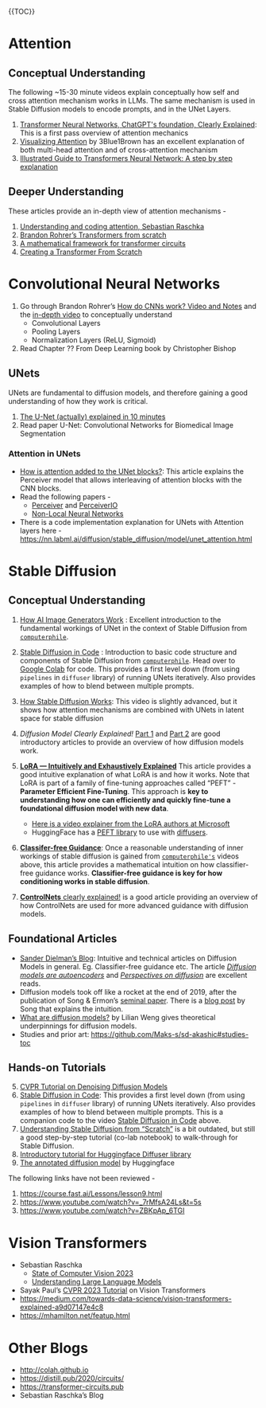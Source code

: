 

{{TOC}}



# Attention 
## Conceptual Understanding
The following ~15-30 minute videos explain conceptually how self and cross attention mechanism works in LLMs. The same mechanism is used in Stable Diffusion models to encode prompts, and in the UNet Layers.

1. [Transformer Neural Networks, ChatGPT's foundation, Clearly Explained](https://www.youtube.com/watch?v=zxQyTK8quyY):  This is a first pass overview of attention mechanics
2. [Visualizing Attention](https://www.youtube.com/watch?v=eMlx5fFNoYc) by 3Blue1Brown has an excellent explanation of both multi-head attention and of cross-attention mechanism
2. [Illustrated Guide to Transformers Neural Network: A step by step explanation](https://www.youtube.com/watch?v=4Bdc55j80l8)

## Deeper Understanding
These articles provide an in-depth view of attention mechanisms -

1. [Understanding and coding attention, Sebastian Raschka](https://substack.com/inbox/post/140464659)
2. [Brandon Rohrer’s Transformers from scratch](https://e2eml.school/transformers.html)
3. [A mathematical framework for transformer circuits](https://transformer-circuits.pub/2021/framework/index.html)
4. [Creating a Transformer From Scratch](https://benjaminwarner.dev/2023/07/01/attention-mechanism)

# Convolutional Neural Networks
1. Go through Brandon Rohrer’s [How do CNNs work? Video and Notes](https://e2eml.school/how_convolutional_neural_networks_work) and the [in-depth video](https://www.youtube.com/watch?v=JB8T_zN7ZC0) to conceptually understand
	- Convolutional Layers
	- Pooling Layers
	- Normalization Layers (ReLU, Sigmoid)
2. Read Chapter ?? From Deep Learning book by Christopher Bishop

## UNets 

UNets are fundamental to diffusion models, and therefore gaining a good understanding of how they work is critical. 

1. [The U-Net (actually) explained in 10 minutes](https://www.youtube.com/watch?v=NhdzGfB1q74)
2. Read paper U-Net: Convolutional Networks for Biomedical Image Segmentation

### Attention in UNets
- [How is attention added to the UNet blocks?](https://huggingface.co/blog/perceiver): This article explains the Perceiver model that allows interleaving of attention blocks with the CNN blocks.
- Read the following papers - 
	- [Perceiver](https://arxiv.org/abs/2103.03206) and [PerceiverIO](https://arxiv.org/abs/2107.14795)
	- [Non-Local Neural Networks](https://arxiv.org/abs/1711.07971)
- There is a code implementation explanation for UNets with Attention layers here - https://nn.labml.ai/diffusion/stable_diffusion/model/unet_attention.html 
# Stable Diffusion
## Conceptual Understanding 

1. [How AI Image Generators Work](https://www.youtube.com/watch?v=1CIpzeNxIhU) : Excellent introduction to the fundamental workings of UNet in the context of Stable Diffusion from [`computerphile`](https://www.youtube.com/@Computerphile).
2. [Stable Diffusion in Code](https://www.youtube.com/watch?v=-lz30by8-sU) : Introduction to basic code structure and components of Stable Diffusion from [`computerphile`](https://www.youtube.com/@Computerphile). Head over to [Google Colab](https://colab.research.google.com/drive/1roZqqhsdpCXZr8kgV_Bx_ABVBPgea3lX?usp=sharing) for code. This provides a first level down (from using `pipelines` in `diffuser` library) of running UNets iteratively. Also provides examples of how to blend between multiple prompts. 
2. [How Stable Diffusion Works](https://www.youtube.com/watch?v=sFztPP9qPRc): This video is slightly advanced, but it shows how attention mechanisms are combined with UNets in latent space for stable diffusion

1. *Diffusion Model Clearly Explained!* [Part 1](https://medium.com/@steinsfu/diffusion-model-clearly-explained-cd331bd41166) and [Part 2](https://medium.com/@steinsfu/stable-diffusion-clearly-explained-ed008044e07e) are good introductory articles to provide an overview of how diffusion models work.

3. **[LoRA — Intuitively and Exhaustively Explained](https://medium.com/towards-data-science/lora-intuitively-and-exhaustively-explained-e944a6bff46b)** This article provides a good intuitive explanation of what LoRA is and how it works. Note that LoRA is part of a family of fine-tuning approaches called “PEFT” - **Parameter Efficient Fine-Tuning**. This approach is **key to understanding how one can efficiently and quickly fine-tune a foundational diffusion model with new data**.
	- [Here is a video explainer from the LoRA authors at Microsoft](https://www.youtube.com/watch?v=DhRoTONcyZE) 
	- HuggingFace has a [PEFT library](https://github.com/huggingface/peft) to use with [diffusers](https://github.com/huggingface/diffusers).	 
4. **[Classifer-free Guidance](https://sander.ai/2022/05/26/guidance.html)**: Once a reasonable understanding of inner workings of stable diffusion is gained from [`computerphile's`](https://www.youtube.com/@Computerphile) videos above, this article provides a mathematical intuition on how classifier-free guidance works. **Classifier-free guidance is key for how conditioning works in stable diffusion**.
5. [**ControlNets** clearly explained!](https://medium.com/@steinsfu/stable-diffusion-controlnet-clearly-explained-f86092b62c89) is a good article providing an overview of how ControlNets are used for more advanced guidance with diffusion models.


## Foundational Articles

- [Sander Dielman’s Blog](https://sander.ai/posts/): Intuitive and technical articles on Diffusion Models in general. Eg. Classifier-free guidance etc. The article [_Diffusion models are autoencoders_](https://sander.ai/2022/01/31/diffusion.html) and [_Perspectives on diffusion_](https://sander.ai/2023/07/20/perspectives.html) are excellent reads.
- Diffusion models took off like a rocket at the end of 2019, after the publication of Song & Ermon’s [seminal paper](https://arxiv.org/abs/1907.05600). There is a [blog post](http://yang-song.net/blog/2021/score/) by Song that explains the intuition.
- [What are diffusion models?](https://lilianweng.github.io/posts/2021-07-11-diffusion-models/) by Lilian Weng gives theoretical underpinnings for diffusion models.
- Studies and prior art: https://github.com/Maks-s/sd-akashic#studies-toc


## Hands-on Tutorials

5.  [CVPR Tutorial on Denoising Diffusion Models](https://cvpr2022-tutorial-diffusion-models.github.io)
1. [Stable Diffusion in Code](https://colab.research.google.com/drive/1roZqqhsdpCXZr8kgV_Bx_ABVBPgea3lX?usp=sharing): This provides a first level down (from using `pipelines` in `diffuser` library) of running UNets iteratively. Also provides examples of how to blend between multiple prompts. This is a companion code to the video [Stable Diffusion in Code](https://www.youtube.com/watch?v=-lz30by8-sU) above.
2. [Understanding Stable Diffusion from “Scratch”](https://scholar.harvard.edu/binxuw/classes/machine-learning-scratch/materials/stable-diffusion-scratch) is a bit outdated, but still a good step-by-step tutorial (co-lab notebook) to walk-through for Stable Diffusion.
3. [Introductory tutorial for Huggingface Diffuser library](https://colab.research.google.com/github/huggingface/notebooks/blob/main/diffusers/diffusers_intro.ipynb)  
4.  [The annotated diffusion model](https://huggingface.co/blog/annotated-diffusion) by Huggingface


The following links have not been reviewed -
1. https://course.fast.ai/Lessons/lesson9.html
2. https://www.youtube.com/watch?v=_7rMfsA24Ls&t=5s
3. https://www.youtube.com/watch?v=ZBKpAp_6TGI 

# Vision Transformers
- Sebastian Raschka
	- [State of Computer Vision 2023](https://magazine.sebastianraschka.com/p/ahead-of-ai-10-state-of-computer?utm_source=%2Finbox%2Fsaved&utm_medium=reader2)
	- [Understanding Large Language Models](https://magazine.sebastianraschka.com/p/understanding-large-language-models)
- Sayak Paul’s [CVPR 2023 Tutorial](https://all-things-vits.github.io/atv/) on Vision Transformers
- https://medium.com/towards-data-science/vision-transformers-explained-a9d07147e4c8
- https://mhamilton.net/featup.html

# Other Blogs
- http://colah.github.io
- https://distill.pub/2020/circuits/
- https://transformer-circuits.pub
- Sebastian Raschka’s Blog
